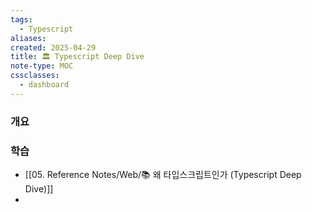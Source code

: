 ```yaml
---
tags:
  - Typescript
aliases: 
created: 2025-04-29
title: 🏛️ Typescript Deep Dive
note-type: MOC
cssclasses:
  - dashboard
---
```


### 개요


### 학습

- [[05. Reference Notes/Web/📚 왜 타입스크립트인가 (Typescript Deep Dive)]]
- 